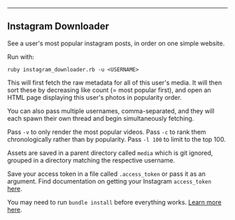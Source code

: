 --------------------
Instagram Downloader
--------------------

See a user's most popular instagram posts, in order on one simple website.

Run with:

`ruby instagram_downloader.rb -u <USERNAME>`

This will first fetch the raw metadata for all of this user's media.  It will then sort these by decreasing like count (= most popular first), and open an HTML page displaying this user's photos in popularity order.

You can also pass multiple usernames, comma-separated, and they will each spawn their own thread and begin simultaneously fetching.

Pass `-v` to only render the most popular videos.
Pass `-c` to rank them chronologically rather than by popularity.
Pass `-l 100` to limit to the top 100.

Assets are saved in a parent directory called `media` which is git ignored, grouped in a directory matching the respective username.

Save your access token in a file called `.access_token` or pass it as an argument.  Find documentation on getting your Instagram `access_token` [here](http://instagram.com/developer/authentication/).

You may need to run `bundle install` before everything works.  [Learn more here](http://bundler.io/).
